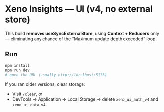 # Xeno Insights — UI (v4, no external store)


This build **removes useSyncExternalStore**, using **Context + Reducers** only — eliminating any chance of the “Maximum update depth exceeded” loop.

## Run
```bash
npm install
npm run dev
# open the URL (usually http://localhost:5173)
```

If you ran older versions, clear storage:
- Visit `/clear`, or
- DevTools → Application → Local Storage → delete `xeno_ui_auth_v4` and `xeno_ui_data_v4`.
